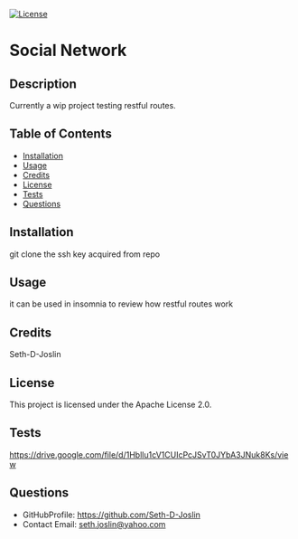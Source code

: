 [![License](https://img.shields.io/badge/License-Apache_2.0-blue.svg)](https://opensource.org/licenses/Apache-2.0)

# Social Network

## Description

Currently a wip project testing restful routes.

## Table of Contents

- [Installation](#installation)
- [Usage](#usage)
- [Credits](#credits)
- [License](#license)
- [Tests](#tests)
- [Questions](#questions)

## Installation

git clone the ssh key acquired from repo

## Usage

it can be used in insomnia to review how restful routes work

## Credits

Seth-D-Joslin

## License

This project is licensed under the Apache License 2.0.

## Tests

https://drive.google.com/file/d/1Hbllu1cV1CUIcPcJSvT0JYbA3JNuk8Ks/view

## Questions

- GitHubProfile: https://github.com/Seth-D-Joslin
- Contact Email: seth.joslin@yahoo.com
